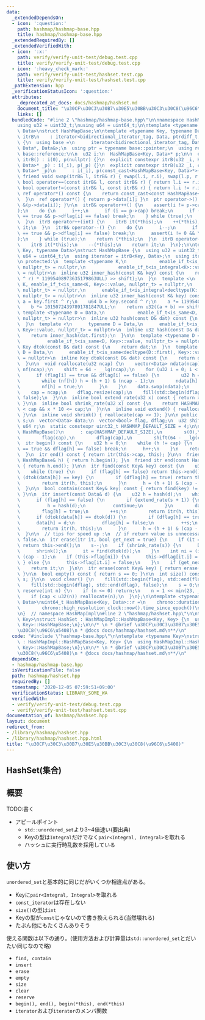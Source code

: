 ```yaml
---
data:
  _extendedDependsOn:
  - icon: ':question:'
    path: hashmap/hashmap-base.hpp
    title: hashmap/hashmap-base.hpp
  _extendedRequiredBy: []
  _extendedVerifiedWith:
  - icon: ':x:'
    path: verify/verify-unit-test/debug.test.cpp
    title: verify/verify-unit-test/debug.test.cpp
  - icon: ':heavy_check_mark:'
    path: verify/verify-unit-test/hashset.test.cpp
    title: verify/verify-unit-test/hashset.test.cpp
  _pathExtension: hpp
  _verificationStatusIcon: ':question:'
  attributes:
    _deprecated_at_docs: docs/hashmap/hashset.md
    document_title: "\u30CF\u30C3\u30B7\u30E5\u30BB\u30C3\u30C8(\u96C6\u5408)"
    links: []
  bundledCode: "#line 2 \"hashmap/hashmap-base.hpp\"\n\nnamespace HashMapImpl {\n\
    using u32 = uint32_t;\nusing u64 = uint64_t;\n\ntemplate <typename Key, typename\
    \ Data>\nstruct HashMapBase;\n\ntemplate <typename Key, typename Data>\nstruct\
    \ itrB\n    : iterator<bidirectional_iterator_tag, Data, ptrdiff_t, Data*, Data&>\
    \ {\n  using base =\n      iterator<bidirectional_iterator_tag, Data, ptrdiff_t,\
    \ Data*, Data&>;\n  using ptr = typename base::pointer;\n  using ref = typename\
    \ base::reference;\n\n  u32 i;\n  HashMapBase<Key, Data>* p;\n\n  explicit constexpr\
    \ itrB() : i(0), p(nullptr) {}\n  explicit constexpr itrB(u32 _i, HashMapBase<Key,\
    \ Data>* _p) : i(_i), p(_p) {}\n  explicit constexpr itrB(u32 _i, const HashMapBase<Key,\
    \ Data>* _p)\n      : i(_i), p(const_cast<HashMapBase<Key, Data>*>(_p)) {}\n \
    \ friend void swap(itrB& l, itrB& r) { swap(l.i, r.i), swap(l.p, r.p); }\n  friend\
    \ bool operator==(const itrB& l, const itrB& r) { return l.i == r.i; }\n  friend\
    \ bool operator!=(const itrB& l, const itrB& r) { return l.i != r.i; }\n  const\
    \ ref operator*() const {\n    return const_cast<const HashMapBase<Key, Data>*>(p)->data[i];\n\
    \  }\n  ref operator*() { return p->data[i]; }\n  ptr operator->() const { return\
    \ &(p->data[i]); }\n\n  itrB& operator++() {\n    assert(i != p->cap && \"itr::operator++()\"\
    );\n    do {\n      i++;\n      if (i == p->cap) break;\n      if (p->flag[i]\
    \ == true && p->dflag[i] == false) break;\n    } while (true);\n    return (*this);\n\
    \  }\n  itrB operator++(int) {\n    itrB it(*this);\n    ++(*this);\n    return\
    \ it;\n  }\n  itrB& operator--() {\n    do {\n      i--;\n      if (p->flag[i]\
    \ == true && p->dflag[i] == false) break;\n      assert(i != 0 && \"itr::operator--()\"\
    );\n    } while (true);\n    return (*this);\n  }\n  itrB operator--(int) {\n\
    \    itrB it(*this);\n    --(*this);\n    return it;\n  }\n};\n\ntemplate <typename\
    \ Key, typename Data>\nstruct HashMapBase {\n  using u32 = uint32_t;\n  using\
    \ u64 = uint64_t;\n  using iterator = itrB<Key, Data>;\n  using itr = iterator;\n\
    \n protected:\n  template <typename K,\n            enable_if_t<is_same<K, Key>::value,\
    \ nullptr_t> = nullptr,\n            enable_if_t<is_integral<K>::value, nullptr_t>\
    \ = nullptr>\n  inline u32 inner_hash(const K& key) const {\n    return u32((u64(key\
    \ ^ r) * 11995408973635179863ULL) >> shift);\n  }\n  template <\n      typename\
    \ K, enable_if_t<is_same<K, Key>::value, nullptr_t> = nullptr,\n      enable_if_t<is_integral<decltype(K::first)>::value,\
    \ nullptr_t> = nullptr,\n      enable_if_t<is_integral<decltype(K::second)>::value,\
    \ nullptr_t> = nullptr>\n  inline u32 inner_hash(const K& key) const {\n    u64\
    \ a = key.first ^ r;\n    u64 b = key.second ^ r;\n    a *= 11995408973635179863ULL;\n\
    \    b *= 10150724397891781847ULL;\n    return u32((a + b) >> shift);\n  }\n \
    \ template <typename D = Data,\n            enable_if_t<is_same<D, Key>::value,\
    \ nullptr_t> = nullptr>\n  inline u32 hash(const D& dat) const {\n    return inner_hash(dat);\n\
    \  }\n  template <\n      typename D = Data,\n      enable_if_t<is_same<decltype(D::first),\
    \ Key>::value, nullptr_t> = nullptr>\n  inline u32 hash(const D& dat) const {\n\
    \    return inner_hash(dat.first);\n  }\n\n  template <typename D = Data,\n  \
    \          enable_if_t<is_same<D, Key>::value, nullptr_t> = nullptr>\n  inline\
    \ Key dtok(const D& dat) const {\n    return dat;\n  }\n  template <\n      typename\
    \ D = Data,\n      enable_if_t<is_same<decltype(D::first), Key>::value, nullptr_t>\
    \ = nullptr>\n  inline Key dtok(const D& dat) const {\n    return dat.first;\n\
    \  }\n\n  void reallocate(u32 ncap) {\n    vector<Data> ndata(ncap);\n    vector<bool>\
    \ nf(ncap);\n    shift = 64 - __lg(ncap);\n    for (u32 i = 0; i < cap; i++) {\n\
    \      if (flag[i] == true && dflag[i] == false) {\n        u32 h = hash(data[i]);\n\
    \        while (nf[h]) h = (h + 1) & (ncap - 1);\n        ndata[h] = data[i];\n\
    \        nf[h] = true;\n      }\n    }\n    data.swap(ndata);\n    flag.swap(nf);\n\
    \    cap = ncap;\n    dflag.resize(cap);\n    fill(std::begin(dflag), std::end(dflag),\
    \ false);\n  }\n\n  inline bool extend_rate(u32 x) const { return x * 2 >= cap;\
    \ }\n\n  inline bool shrink_rate(u32 x) const {\n    return HASHMAP_DEFAULT_SIZE\
    \ < cap && x * 10 <= cap;\n  }\n\n  inline void extend() { reallocate(cap << 1);\
    \ }\n\n  inline void shrink() { reallocate(cap >> 1); }\n\n public:\n  u32 cap,\
    \ s;\n  vector<Data> data;\n  vector<bool> flag, dflag;\n  u32 shift;\n  static\
    \ u64 r;\n  static constexpr uint32_t HASHMAP_DEFAULT_SIZE = 4;\n\n  explicit\
    \ HashMapBase()\n      : cap(HASHMAP_DEFAULT_SIZE),\n        s(0),\n        data(cap),\n\
    \        flag(cap),\n        dflag(cap),\n        shift(64 - __lg(cap)) {}\n\n\
    \  itr begin() const {\n    u32 h = 0;\n    while (h != cap) {\n      if (flag[h]\
    \ == true && dflag[h] == false) break;\n      h++;\n    }\n    return itr(h, this);\n\
    \  }\n  itr end() const { return itr(this->cap, this); }\n\n  friend itr begin(const\
    \ HashMapBase& h) { return h.begin(); }\n  friend itr end(const HashMapBase& h)\
    \ { return h.end(); }\n\n  itr find(const Key& key) const {\n    u32 h = inner_hash(key);\n\
    \    while (true) {\n      if (flag[h] == false) return this->end();\n      if\
    \ (dtok(data[h]) == key) {\n        if (dflag[h] == true) return this->end();\n\
    \        return itr(h, this);\n      }\n      h = (h + 1) & (cap - 1);\n    }\n\
    \  }\n\n  bool contain(const Key& key) const { return find(key) != this->end();\
    \ }\n\n  itr insert(const Data& d) {\n    u32 h = hash(d);\n    while (true) {\n\
    \      if (flag[h] == false) {\n        if (extend_rate(s + 1)) {\n          extend();\n\
    \          h = hash(d);\n          continue;\n        }\n        data[h] = d;\n\
    \        flag[h] = true;\n        ++s;\n        return itr(h, this);\n      }\n\
    \      if (dtok(data[h]) == dtok(d)) {\n        if (dflag[h] == true) {\n    \
    \      data[h] = d;\n          dflag[h] = false;\n          ++s;\n        }\n\
    \        return itr(h, this);\n      }\n      h = (h + 1) & (cap - 1);\n    }\n\
    \  }\n\n  // tips for speed up :\n  // if return value is unnecessary, make argument_2\
    \ false.\n  itr erase(itr it, bool get_next = true) {\n    if (it == this->end())\
    \ return this->end();\n    s--;\n    if (shrink_rate(s)) {\n      Data d = data[it.i];\n\
    \      shrink();\n      it = find(dtok(d));\n    }\n    int ni = (it.i + 1) &\
    \ (cap - 1);\n    if (this->flag[ni]) {\n      this->dflag[it.i] = true;\n   \
    \ } else {\n      this->flag[it.i] = false;\n    }\n    if (get_next) ++it;\n\
    \    return it;\n  }\n\n  itr erase(const Key& key) { return erase(find(key));\
    \ }\n\n  bool empty() const { return s == 0; }\n\n  int size() const { return\
    \ s; }\n\n  void clear() {\n    fill(std::begin(flag), std::end(flag), false);\n\
    \    fill(std::begin(dflag), std::end(dflag), false);\n    s = 0;\n  }\n\n  void\
    \ reserve(int n) {\n    if (n <= 0) return;\n    n = 1 << min(23, __lg(n) + 2);\n\
    \    if (cap < u32(n)) reallocate(n);\n  }\n};\n\ntemplate <typename Key, typename\
    \ Data>\nuint64_t HashMapBase<Key, Data>::r =\n    chrono::duration_cast<chrono::nanoseconds>(\n\
    \        chrono::high_resolution_clock::now().time_since_epoch())\n        .count();\n\
    \n}  // namespace HashMapImpl\n#line 2 \"hashmap/hashset.hpp\"\n\ntemplate <typename\
    \ Key>\nstruct HashSet : HashMapImpl::HashMapBase<Key, Key> {\n  using HashMapImpl::HashMapBase<Key,\
    \ Key>::HashMapBase;\n};\n\n/* \n * @brief \u30CF\u30C3\u30B7\u30E5\u30BB\u30C3\
    \u30C8(\u96C6\u5408)\n * @docs docs/hashmap/hashset.md\n**/\n"
  code: "#include \"hashmap-base.hpp\"\n\ntemplate <typename Key>\nstruct HashSet\
    \ : HashMapImpl::HashMapBase<Key, Key> {\n  using HashMapImpl::HashMapBase<Key,\
    \ Key>::HashMapBase;\n};\n\n/* \n * @brief \u30CF\u30C3\u30B7\u30E5\u30BB\u30C3\
    \u30C8(\u96C6\u5408)\n * @docs docs/hashmap/hashset.md\n**/\n"
  dependsOn:
  - hashmap/hashmap-base.hpp
  isVerificationFile: false
  path: hashmap/hashset.hpp
  requiredBy: []
  timestamp: '2020-12-05 07:59:51+09:00'
  verificationStatus: LIBRARY_SOME_WA
  verifiedWith:
  - verify/verify-unit-test/debug.test.cpp
  - verify/verify-unit-test/hashset.test.cpp
documentation_of: hashmap/hashset.hpp
layout: document
redirect_from:
- /library/hashmap/hashset.hpp
- /library/hashmap/hashset.hpp.html
title: "\u30CF\u30C3\u30B7\u30E5\u30BB\u30C3\u30C8(\u96C6\u5408)"
---
```

## HashSet(集合)

## 概要

TODO:書く

- アピールポイント
  - `std::unordered_set`より3~4倍速い(要出典)
  - Keyの型は`Integral`だけでなく`pair<Integral, Integral>`を取れる
  - ハッシュに実行時乱数を採用している

## 使い方

`unordered_set`と基本的に同じだがいくつか相違点がある。
- Keyに`pair<Integral, Integral>`を取れる
- `const_iterator`は存在しない
- `size()`の型は`int`
- Keyの型が`const`じゃないので書き換えられる(当然壊れる)
- たぶん他にもたくさんありそう

使える関数は以下の通り。(使用方法および計算量は`std::unordered_set`とだいたい同じなので略)

- `find, contain`
- `insert`
- `erase`
- `empty`
- `size`
- `clear`
- `reserve`
- `begin(), end(), begin(*this), end(*this)`
- `iterator`および`iterator`のメンバ関数
